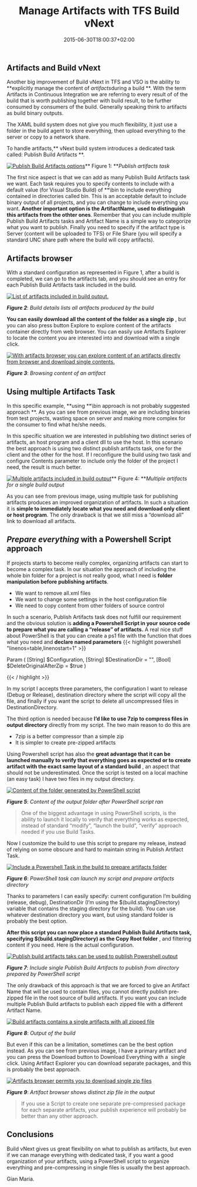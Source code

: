 ﻿---
title: "Manage Artifacts with TFS Build vNext"
description: ""
date: 2015-06-30T18:00:37+02:00
draft: false
tags: [build,Continuous Integration,vNext]
categories: [Team Foundation Server]
---
## Artifacts and Build vNext

Another big improvement of Build vNext in TFS and VSO is the ability to **explicitly manage the content of *artifacts*during a build **. With the term Artifacts in Continuous Integration we are referring to every result of of the build that is worth publishing together with build result, to be further consumed by consumers of the build. Generally speaking think to artifacts as build binary outputs.

The XAML build system does not give you much flexibility, it just use a folder in the build agent to store everything, then upload everything to the server or copy to a network share.

To handle artifacts,** vNext build system introduces a dedicated task called: Publish Build Artifacts **.

[![Publish Build Artifacts options](https://www.codewrecks.com/blog/wp-content/uploads/2015/06/image_thumb19.png "Publish Build Artifacts options")](https://www.codewrecks.com/blog/wp-content/uploads/2015/06/image19.png)** Figure 1: ***Publish artifacts task*

The first nice aspect is that we can add as many Publish Build Artifacts task we want. Each task requires you to specify contents to include with a  default value (for Visual Studio Build) of \*\*\bin to include everything contained in directories called bin. This is an acceptable default to include binary output of all projects, and you can change to include everything you want.  **Another important option is the ArtifactName, used to distinguish this artifacts from the othter ones**. Remember that you can include multiple Publish Build Artifacts tasks and Artifact Name is a simple way to categorize what you want to publish. Finally you need to specify if the artifact type is Server (content will be uploaded to TFS) or File Share (you will specify a standard UNC share path where the build will copy artifacts).

## Artifacts browser

With a standard configuration as represented in Figure 1, after a build is completed, we can go to the artifacts tab, and you should see an entry for each Publish Build Artifacts task included in the build.

[![List of artifacts included in build output.](https://www.codewrecks.com/blog/wp-content/uploads/2015/06/image_thumb20.png "Artifacts listing")](https://www.codewrecks.com/blog/wp-content/uploads/2015/06/image20.png)

 ***Figure 2***: *Build details lists all artifacts produced by the build*

 **You can easily download all the content of the folder as a single zip** , but you can also press button Explore to explore content of the artifacts container directly from web browser. You can easily use Artifacts Explorer to locate the content you are interested into and download with a single click.

[![With artifacts browser you can explore content of an artifacts directly from browser and download single contents.](https://www.codewrecks.com/blog/wp-content/uploads/2015/06/image_thumb21.png "Artifacts Browser")](https://www.codewrecks.com/blog/wp-content/uploads/2015/06/image21.png)

 ***Figure 3***: *Browsing content of an artifact*

## Using multiple Artifacts Task

In this specific example, **using \*\*\bin approach is not probably suggested approach **. As you can see from previous image, we are including binaries from test projects, wasting space on server and making more complex for the consumer to find what he/she needs.

In this specific situation we are interested in publishing two distinct series of artifacts, an host program and a client dll to use the host. In this scenario the best approach is using two distinct publish artifacts task, one for the client and the other for the host. If I reconfigure the build using two task and configure Contents parameter to include only the folder of the project I need, the result is much better.

[![Multiple artifacts included in build output](https://www.codewrecks.com/blog/wp-content/uploads/2015/06/image_thumb22.png "Multiple artifacts build")](https://www.codewrecks.com/blog/wp-content/uploads/2015/06/image22.png)** Figure 4: ***Multiple artifacts for a single build output*

As you can see from previous image, using multiple task for publishing artifacts produces an improved organization of artifacts. In such a situation it is  **simple to immediately locate what you need and download only client or host program**. The only drawback is that we still miss a “download all” link to download all artifacts.

## *Prepare everything* with a Powershell Script approach

If projects starts to become really complex, organizing artifacts can start to become a complex task. In our situation the approach of including the whole bin folder for a project is not really good, what I need is  **folder manipulation before publishing artifacts**.

- We want to remove all.xml files
- We want to change some settings in the host configuration file
- We need to copy content from other folders of source control

In such a scenario, Publish Artifacts task does not fulfill our requirement and the obvious solution is  **adding a Powershell Script in your source code to prepare what you are calling a “release” of artifacts.** A real nice stuff about PowerShell is that you can create a ps1 file with the function that does what you need and  **declare named parameters** {{< highlight powershell "linenos=table,linenostart=1" >}}


Param
(
    [String] $Configuration,
    [String] $DestinationDir = "",
    [Bool] $DeleteOriginalAfterZip = $true
)

{{< / highlight >}}

In my script I accepts three parameters, the configuration I want to release (Debug or Release), destination directory where the script will copy all the file, and finally if you want the script to delete all uncompressed files in DestinationDirectory.

The third option is needed because  **I’d like to use 7zip to compress files in output directory** directly from my script. The two main reason to do this are

- 7zip is a better compressor than a simple zip
- It is simpler to create pre-zipped artifacts

Using Powershell script has also the  **great advantage that it can be launched manually to verify that everything goes as expected or to create artifact with the exact same layout of a standard build** , an aspect that should not be underestimated. Once the script is tested on a local machine (an easy task) I have two files in my output directory.

[![Content of the folder generated by PowerShell script](https://www.codewrecks.com/blog/wp-content/uploads/2015/07/image20_thumb.png "Powershell script output")](https://www.codewrecks.com/blog/wp-content/uploads/2015/07/image20.png)

 ***Figure 5***: *Content of the output folder after PowerShell script ran*

> One of the biggest advantage in using PowerShell scripts, is the ability to launch it locally to verify that everything works as expected, instead of standard “modify”, “launch the build”, “verify” approach needed if you use Build Tasks.

Now I customize the build to use this script to prepare my release, instead of relying on some obscure and hard to maintain string in Publish Artifact Task.

[![Include a Powershell Task in the build to prepare artifacts folder](https://www.codewrecks.com/blog/wp-content/uploads/2015/07/image23_thumb.png "Launch powershell in the build.")](https://www.codewrecks.com/blog/wp-content/uploads/2015/07/image23.png)

 ***Figure 6***: *PowerShell task can launch my script and prepare artifacts directory*

Thanks to parameters I can easily specify: current configuration I’m building (release, debug), DestinationDir (I’m using the $(build.stagingDirectory) variable that contains the staging directory for the build). You can use whatever destination directory you want, but using standard folder is probably the best option.

 **After this script you can now place a standard Publish Build Artifacts task, specifying $(build.stagingDirectory) as the Copy Root folder** , and filtering content if you need. Here is the actual configuration.

[![Publish build artifacts taks can be used to publish Powershell output](https://www.codewrecks.com/blog/wp-content/uploads/2015/07/image26_thumb.png "publishing powershell output")](https://www.codewrecks.com/blog/wp-content/uploads/2015/07/image26.png)

 ***Figure 7***: *Include single Publish Build Artifacts to publish from directory prepared by PowerShell script*

The only drawback of this approach is that we are forced to give an Artifact Name that will be used to contain files, you cannot directly publish pre-zipped file in the root source of build artifacts. If you want you can include multiple Publish Build artifacts to publish each zipped file with a different Artifact Name.

[![Build artifacts contains a single artifacts with all zipped file](https://www.codewrecks.com/blog/wp-content/uploads/2015/07/image29_thumb.png "Build artifacts ")](https://www.codewrecks.com/blog/wp-content/uploads/2015/07/image29.png)

 ***Figure 8***: *Output of the build*

But even if this can be a limitation, sometimes can be the best option instead. As you can see from previous image, I have a primary artifact and you can press the Download button to Download Everything with a  single click. Using Artifact Explorer you can download separate packages, and this is probably the best approach.

[![Artifacts browser permits you to download single zip files](https://www.codewrecks.com/blog/wp-content/uploads/2015/07/image32_thumb.png "Artifacts browser.")](https://www.codewrecks.com/blog/wp-content/uploads/2015/07/image32.png)

 ***Figure 9***: *Artifact browser shows distinct zip file in the output*

> If you use a Script to create one separate pre-compressed package for each separate artifacts, your publish experience will probably be better than any other approach.

## Conclusions

Build vNext gives us great flexibility on what to publish as artifacts, but even if we can manage everything with dedicated task, if you want a good organization of your artifacts, using a PowerShell script to organize everything and pre-compressing in single files is usually the best approach.

Gian Maria.
